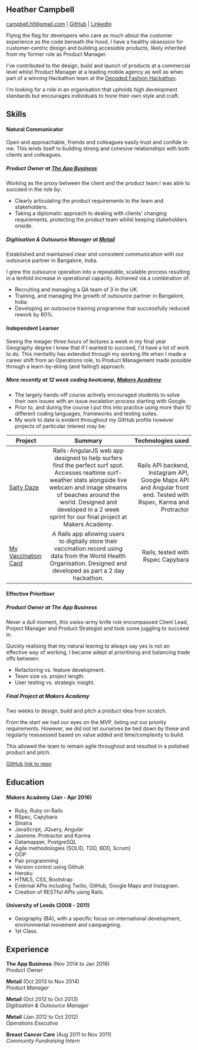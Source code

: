 ## Heather Campbell
campbell.hf@gmail.com | [GitHub](https://github.com/heather-camcam) | [LinkedIn](https://uk.linkedin.com/in/heather-campbell-95173239)

Flying the flag for developers who care as much about the customer experience as the code beneath the hood, I have a healthy obsession for customer-centric design and building accessible products, likely inherited from my former role as Product Manager.

I've contributed to the design, build and launch of products at a commercial level whilst Product Manager at a leading mobile agency as well as when part of a winning Hackathon team at the [Decoded Fashion Hackathon](http://blog.decodedfashion.com/stories/winner-loop/).

I'm looking for a role in an organisation that upholds high development standards but encourages individuals to hone their own style and craft.


## Skills

#### Natural Communicator
Open and approachable, friends and colleagues easily trust and confide in me. This lends itself to building strong and cohesive relationships with both clients and colleagues.

##### Product Owner at [The App Business](http://www.theappbusiness.com/)
Working as the proxy between the client and the product team I was able to succeed in the role by:
  - Clearly articulating the product requirements to the team and stakeholders.
  - Taking a diplomatic approach to dealing with clients' changing requirements, protecting the product team whilst keeping stakeholders onside.

##### Digitisation & Outsource Manager at [Metail](http://metail.com/)
Established and maintained clear and consistent communication with our outsource partner in Bangalore, India.

I grew the outsource operation into a repeatable, scalable process resulting in a tenfold increase in operational capacity. Achieved via a combination of:
  - Recruiting and managing a QA team of 3 in the UK.
  - Training, and managing the growth of outsource partner in Bangalore, India.
  - Developing an outsource training programme that successfully reduced rework by 80%.

#### Independent Learner

Seeing the meager three hours of lectures a week in my final year Geography degree I knew that if I wanted to succeed, I'd have a lot of work to do. This mentality has extended through my working life when I made a career shift from an Operations role, to Product Management made possible through a learn-by-doing (and failing!) approach.

##### More recently at 12 week coding bootcamp, [Makers Academy](makersacademy.com)
- The largely hands-off course actively encouraged students to solve their own issues with an issue escalation process starting with Google.
- Prior to, and during the course I put this into practice using more than 10 different coding languages, frameworks and testing suites.
- My work to date is evident throughout my GitHub profile however projects of particular interest may be:

| Project        | Summary          | Technologies used |
| ------------- |:-------------:| -----:|
| [Salty Daze](https://github.com/heather-camcam/The-app-of-GNAR)      | Rails-AngularJS web app designed to help surfers find the perfect surf spot. Accesses realtime surf-weather stats alongside live webcam and image streams of beaches around the world. Designed and developed in a 2 week sprint for our final project at Makers Academy. | Rails API backend, Instagram API, Google Maps API and Angular front end. Tested with Rspec, Karma and Protractor |
| [My Vaccination Card](https://github.com/heather-camcam/my_vaccination_card)      | A Rails app allowing users to digitally store their vaccination record using data from the World Health Organisation. Designed and developed as part a 2 day hackathon.        |   Rails, tested with Rspec Capybara |


#### Effective Prioritiser

##### Product Owner at The App Business
Never a dull moment, this swiss-army knife role encompassed Client Lead, Project Manager and Product Strategist and took some juggling to succeed in.

Quickly realising that my natural leaning to always say yes is not an effective way of working, I became adept at prioritising and balancing trade offs between:
- Refactoring vs. feature development.
- Team size vs. project length.
- User testing vs. strategic insight.  

##### Final Project at Makers Academy

Two weeks to design, build and pitch a product idea from scratch.

From the start we had our eyes on the MVP, listing out our priority requirements. However, we did not let ourselves be tied down by these and regularly reassessed based on value added and time/complexity to build.

This allowed the team to remain agile throughout and resulted in a polished product and pitch.

[GitHub link to repo](https://github.com/heather-camcam/The-app-of-GNAR)

## Education

#### Makers Academy (Jan - Apr 2016)

- Ruby, Ruby on Rails
- RSpec, Capybara
- Sinatra
- JavaScript, JQuery, Angular
- Jasmine. Protractor and Karma
- Datamapper, PostgreSQL
- Agile methodologies (SOLID, TDD, BDD, Scrum)
- OOP
- Pair programming
- Version control using Github
- Heroku
- HTML5, CSS, Bootstrap
- External APIs including Twilio, GitHub, Google Maps and Instagram.
- Creation of RESTful APIs using Rails.

#### University of Leeds (2008 - 2011)

- Geography (BA), with a specific focus on international development, environmental movement and campaigning.
- 1st Class.

## Experience

**The App Business** (Nov 2014 to Jan 2016)   
*Product Owner*

**Metail** (Oct 2013 to Nov 2014)   
*Product Manager*

**Metail** (Oct 2012 to Oct 2013)   
*Digitisation & Outsource Manager*

**Metail** (Jan 2012 to Oct 2012)   
*Operations Executive*

**Breast Cancer Care** (Aug 2011 to Nov 2011)   
*Community Fundraising Intern*
